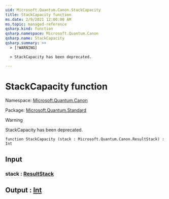 ```yaml
---
uid: Microsoft.Quantum.Canon.StackCapacity
title: StackCapacity function
ms.date: 2/9/2021 12:00:00 AM
ms.topic: managed-reference
qsharp.kind: function
qsharp.namespace: Microsoft.Quantum.Canon
qsharp.name: StackCapacity
qsharp.summary: >+
  > [!WARNING]

  > StackCapacity has been deprecated.

---
```


# StackCapacity function

Namespace: [Microsoft.Quantum.Canon](xref:Microsoft.Quantum.Canon)

Package: [Microsoft.Quantum.Standard](https://nuget.org/packages/Microsoft.Quantum.Standard)


> [!WARNING]
> StackCapacity has been deprecated.



```qsharp
function StackCapacity (stack : Microsoft.Quantum.Canon.ResultStack) : Int
```


## Input

### stack : [ResultStack](xref:Microsoft.Quantum.Canon.ResultStack)





## Output : [Int](xref:microsoft.quantum.lang-ref.int)

